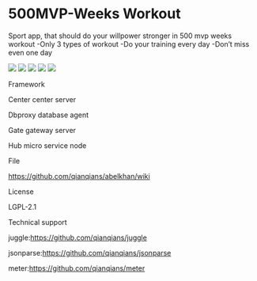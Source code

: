 # 500MVP-Weeks Workout
Sport app, that should do your willpower stronger in 500 mvp weeks workout
-Only 3 types of workout
-Do your training every day
-Don’t miss even one day

[![](https://github.com/yangjian6867/500MVP-weeks-workout/blob/master/IMG_1.jpg)](https://github.com/yangjian6867/500MVP-weeks-workout/blob/master/IMG_1.jpg)
[![](https://github.com/yangjian6867/500MVP-weeks-workout/blob/master/IMG_2.jpg)](https://github.com/yangjian6867/500MVP-weeks-workout/blob/master/IMG_2.jpg)
[![](https://github.com/yangjian6867/500MVP-weeks-workout/blob/master/IMG_3.jpg)](https://github.com/yangjian6867/500MVP-weeks-workout/blob/master/IMG_3.jpg)
[![](https://github.com/yangjian6867/500MVP-weeks-workout/blob/master/IMG_4.jpg)](https://github.com/yangjian6867/500MVP-weeks-workout/blob/master/IMG_4.jpg)
[![](https://github.com/yangjian6867/500MVP-weeks-workout/blob/master/IMG_5.jpg)](https://github.com/yangjian6867/500MVP-weeks-workout/blob/master/IMG_5.jpg)

Framework

Center center server

Dbproxy database agent

Gate gateway server

Hub micro service node

File

https://github.com/qianqians/abelkhan/wiki

License

LGPL-2.1

Technical support

juggle:https://github.com/qianqians/juggle

jsonparse:https://github.com/qianqians/jsonparse

meter:https://github.com/qianqians/meter

